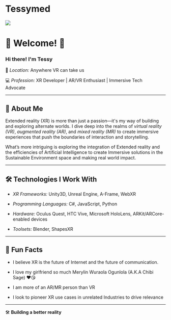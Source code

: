 # Tessymed
![](https://lh7-rt.googleusercontent.com/docsz/AD_4nXcLBgKHgjzNc-nfVHsCSr9jrIYyocjZAXeBrsuueUdybNYL2GITTfO9Nz5w47tMhYzJYgxhnDR0mGy5EIrO9cX790oo63X6rJVqtTiW0r29lfzyub2O-E8nlbqQhSjvow7IhOx3bw?key=5wdDgIDSLAobQBW7Gss6qoeA)

# 👾 Welcome! 🌌  

### Hi there! I'm Tessy

📍 *Location:* Anywhere VR can take us  

💻 *Profession:* XR Developer | AR/VR Enthusiast | Immersive Tech Advocate  

---




## 🚀 About Me  

Extended reality (XR) is more than just a passion—it's my way of building and exploring alternate worlds. I dive deep into the realms of *virtual reality (VR)*, *augmented reality (AR)*, and *mixed reality (MR)* to create immersive experiences that push the boundaries of interaction and storytelling.

What’s more intriguing is exploring the integration of Extended reality and the efficiencies of Artificial Intelligence to create Immersive solutions in the Sustainable Environment space and making real world impact. 

---

## 🛠 Technologies I Work With  

- *XR Frameworks:* Unity3D, Unreal Engine, A-Frame, WebXR  

- *Programming Languages:* C#, JavaScript, Python  

- *Hardware:* Oculus Quest, HTC Vive, Microsoft HoloLens, ARKit/ARCore-enabled devices  

- *Toolsets:* Blender, ShapesXR

---

## 🌟 Fun Facts  

- I believe XR is the future of Internet and the future of communication. 

- I love my girlfriend so much Merylin Wuraola Ogunlola (A.K.A Chibi Sage) ❤️😘

- I am more of an AR/MR person than VR

- I look to pioneer XR use cases in unrelated Industries to drive relevance

---

🛠 **Building a better reality**
